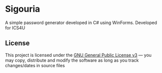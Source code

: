 # Sigouria

A simple password generator developed in C# using WinForms. Developed for ICS4U

## License

This project is licensed under the [GNU General Public License v3](https://tldrlegal.com/license/gnu-general-public-license-v3-(gpl-3)) &#8212; you may copy, distribute and modify the software as long as you track changes/dates in source files
